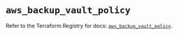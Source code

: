 # `aws_backup_vault_policy`

Refer to the Terraform Registry for docs: [`aws_backup_vault_policy`](https://registry.terraform.io/providers/hashicorp/aws/5.87.0/docs/resources/backup_vault_policy).
